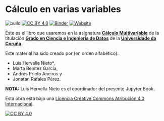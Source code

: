 # Cálculo en varias variables #

![build](https://github.com/LuisHervella/JB_Calculo2_UDC/actions/workflows/deploy-book.yml/badge.svg) [![CC BY 4.0][cc-by-shield]][cc-by] [![Binder](https://mybinder.org/badge_logo.svg)](https://mybinder.org/v2/gh/LuisHervella/JB_Calculo2_UDC/main?urlpath=lab/tree/capitulos/)
[![Website](https://img.shields.io/website?down_message=offline&up_message=online&url=https%3A%2F%2FLuisHervella.github.io%2FJB_Calculo2_UDC%2Fcapitulos%2FREADME.html)](https://LuisHervella.github.io/JB_Calculo2_UDC/capitulos/README.html)

Éste es el libro que usaremos en la asignatura [**Cálculo Multivariable**](https://estudos.udc.es/gl/subject/614G02V01/614G02006/2022) de la titulación [**Grado en Ciencia e Ingeniería de Datos**](https://estudos.udc.es/gl/study/start/614G02V01) de la [**Universidade da Coruña**](http://www.udc.es).

Este material ha sido creado por (en orden alfabético):

- Luis Hervella Nieto*,
- Marta Benítez García, 
- Andrés Prieto Aneiros y 
- Jonatan Ráfales Pérez.

**NOTA:** Luis Hervella Nieto es el coordinador del presente Jupyter Book.

Esta obra está bajo una
[Licencia Creative Commons Atribución 4.0 Internacional][cc-by].

[![CC BY 4.0][cc-by-image]][cc-by]

[cc-by]: https://creativecommons.org/licenses/by/4.0/deed.es
[cc-by-image]: https://i.creativecommons.org/l/by/4.0/88x31.png
[cc-by-shield]: https://img.shields.io/badge/License-CC%20BY%204.0-lightgrey.svg
